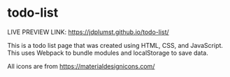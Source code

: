 # todo-list

LIVE PREVIEW LINK: https://jdplumst.github.io/todo-list/

This is a todo list page that was created using HTML, CSS, and JavaScript. This uses Webpack to bundle modules and localStorage to save data.

All icons are from https://materialdesignicons.com/
